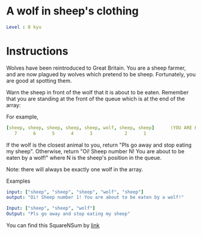 # A wolf in sheep's clothing

```yaml
Level : 8 kyu
```



# Instructions
Wolves have been reintroduced to Great Britain.
You are a sheep farmer, and are now plagued by wolves which pretend to be sheep.
Fortunately, you are good at spotting them.

Warn the sheep in front of the wolf that it is about to be eaten.
Remember that you are standing at the front of the queue which is at the end of the array:

For example,
```yaml
[sheep, sheep, sheep, sheep, sheep, wolf, sheep, sheep]      (YOU ARE HERE AT THE FRONT OF THE QUEUE)
   7      6      5      4      3            2      1
```

If the wolf is the closest animal to you, return "Pls go away and stop eating my sheep".
Otherwise, return "Oi! Sheep number N! You are about to be eaten by a wolf!" where N is the sheep's position in the queue.

Note: there will always be exactly one wolf in the array.

Examples
```yaml
input: ["sheep", "sheep", "sheep", "wolf", "sheep"]
output: "Oi! Sheep number 1! You are about to be eaten by a wolf!"

Input: ["sheep", "sheep", "wolf"]
Output: "Pls go away and stop eating my sheep"
```

You can find this SquareNSum by [link](https://www.codewars.com/kata/5c8bfa44b9d1192e1ebd3d15/train/scala)